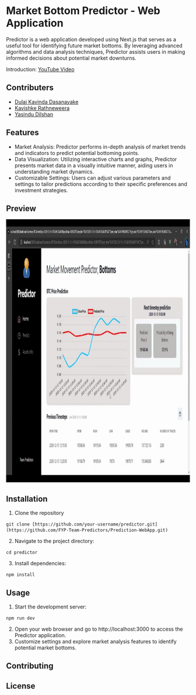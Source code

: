 # Market Bottom Predictor - Web Application

Predictor is a web application developed using Next.js that serves as a useful tool for identifying future market bottoms. By leveraging advanced algorithms and data analysis techniques, Predictor assists users in making informed decisions about potential market downturns.

Introduction: [YouTube Video](https://youtu.be/sZjwhfJUSSc?si=BvK4vI2XG8XSTf6C)

## Contributers

- [Dulaj Kavinda Dasanayake](https://www.linkedin.com/in/dulaj-kavinda-dasanayake/)
- [Kavishke Rathneweera](https://www.linkedin.com/in/kavishka-rathnaweera/)
- [Yasindu Dilshan](https://www.linkedin.com/in/yasindu-dilshan/)


## Features
* Market Analysis: Predictor performs in-depth analysis of market trends and indicators to predict potential bottoming points.
* Data Visualization: Utilizing interactive charts and graphs, Predictor presents market data in a visually intuitive manner, aiding users in understanding market dynamics.
* Customizable Settings: Users can adjust various parameters and settings to tailor predictions according to their specific preferences and investment strategies.

## Preview
<img src="https://github.com/FYP-Team-Predictors/Prediction-WebApp/blob/main/Preview.png"  width="1280" height="720"/>


## Installation

1. Clone the repository
```
git clone [https://github.com/your-username/predictor.git](https://github.com/FYP-Team-Predictors/Prediction-WebApp.git)
```
2. Navigate to the project directory:
```
cd predictor
```
3. Install dependencies:
```
npm install
```

## Usage
1. Start the development server:
````
npm run dev
````
2. Open your web browser and go to http://localhost:3000 to access the Predictor application.
3. Customize settings and explore market analysis features to identify potential market bottoms.

## Contributing



## License
